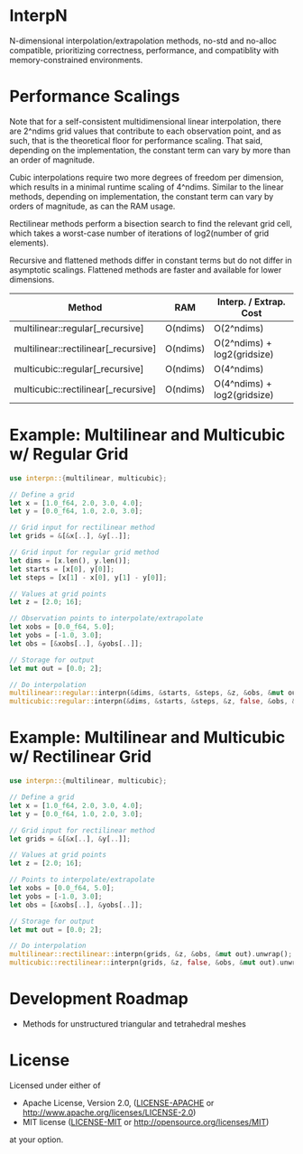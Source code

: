 # InterpN
N-dimensional interpolation/extrapolation methods, no-std and no-alloc compatible,
prioritizing correctness, performance, and compatiblity with memory-constrained environments.

# Performance Scalings
Note that for a self-consistent multidimensional linear interpolation, there are 2^ndims grid values that contribute
to each observation point, and as such, that is the theoretical floor for performance scaling. That said,
depending on the implementation, the constant term can vary by more than an order of magnitude.

Cubic interpolations require two more degrees of freedom per dimension, which results in a minimal runtime scaling of 4^ndims.
Similar to the linear methods, depending on implementation, the constant term can vary by orders of magnitude,
as can the RAM usage.

Rectilinear methods perform a bisection search to find the relevant grid cell, which takes
a worst-case number of iterations of log2(number of grid elements).

Recursive and flattened methods differ in constant terms but do not differ in asymptotic scalings.
Flattened methods are faster and available for lower dimensions.

| Method                        | RAM       | Interp. / Extrap. Cost       |
|-------------------------------|-----------|------------------------------|
| multilinear::regular\[_recursive\]          | O(ndims)  | O(2^ndims)                   |
| multilinear::rectilinear\[_recursive\]      | O(ndims)  | O(2^ndims) + log2(gridsize)  |
| multicubic::regular\[_recursive\]           | O(ndims)  | O(4^ndims)                   |
| multicubic::rectilinear\[_recursive\]       | O(ndims)  | O(4^ndims) + log2(gridsize)  |

# Example: Multilinear and Multicubic w/ Regular Grid
```rust
use interpn::{multilinear, multicubic};

// Define a grid
let x = [1.0_f64, 2.0, 3.0, 4.0];
let y = [0.0_f64, 1.0, 2.0, 3.0];

// Grid input for rectilinear method
let grids = &[&x[..], &y[..]];

// Grid input for regular grid method
let dims = [x.len(), y.len()];
let starts = [x[0], y[0]];
let steps = [x[1] - x[0], y[1] - y[0]];

// Values at grid points
let z = [2.0; 16];

// Observation points to interpolate/extrapolate
let xobs = [0.0_f64, 5.0];
let yobs = [-1.0, 3.0];
let obs = [&xobs[..], &yobs[..]];

// Storage for output
let mut out = [0.0; 2];

// Do interpolation
multilinear::regular::interpn(&dims, &starts, &steps, &z, &obs, &mut out);
multicubic::regular::interpn(&dims, &starts, &steps, &z, false, &obs, &mut out);
```

# Example: Multilinear and Multicubic w/ Rectilinear Grid
```rust
use interpn::{multilinear, multicubic};

// Define a grid
let x = [1.0_f64, 2.0, 3.0, 4.0];
let y = [0.0_f64, 1.0, 2.0, 3.0];

// Grid input for rectilinear method
let grids = &[&x[..], &y[..]];

// Values at grid points
let z = [2.0; 16];

// Points to interpolate/extrapolate
let xobs = [0.0_f64, 5.0];
let yobs = [-1.0, 3.0];
let obs = [&xobs[..], &yobs[..]];

// Storage for output
let mut out = [0.0; 2];

// Do interpolation
multilinear::rectilinear::interpn(grids, &z, &obs, &mut out).unwrap();
multicubic::rectilinear::interpn(grids, &z, false, &obs, &mut out).unwrap();
```

# Development Roadmap
* Methods for unstructured triangular and tetrahedral meshes

# License
Licensed under either of

- Apache License, Version 2.0, ([LICENSE-APACHE](LICENSE-APACHE) or http://www.apache.org/licenses/LICENSE-2.0)
- MIT license ([LICENSE-MIT](LICENSE-MIT) or http://opensource.org/licenses/MIT)

at your option.